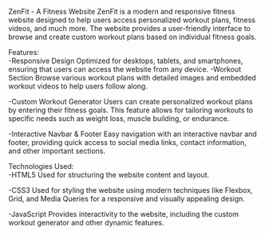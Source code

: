 ZenFit - A Fitness Website
ZenFit is a modern and responsive fitness website designed to help users access personalized workout plans, fitness videos, and much more. The website provides a user-friendly interface to browse and create custom workout plans based on individual fitness goals.

Features:  
-Responsive Design
       Optimized for desktops, tablets, and smartphones, ensuring that users can access the website from any device.
 -Workout Section
       Browse various workout plans with detailed images and embedded workout videos to help users follow along.
      
-Custom Workout Generator
      Users can create personalized workout plans by entering their fitness goals. This feature allows for tailoring workouts to specific needs such as weight loss, muscle building, or endurance.
      
-Interactive Navbar & Footer
      Easy navigation with an interactive navbar and footer, providing quick access to social media links, contact information, and other important sections.

Technologies Used:      
-HTML5
      Used for structuring the website content and layout.
      
-CSS3
      Used for styling the website using modern techniques like Flexbox, Grid, and Media Queries for a responsive and visually appealing design.
      
-JavaScript
      Provides interactivity to the website, including the custom workout generator and other dynamic features.
